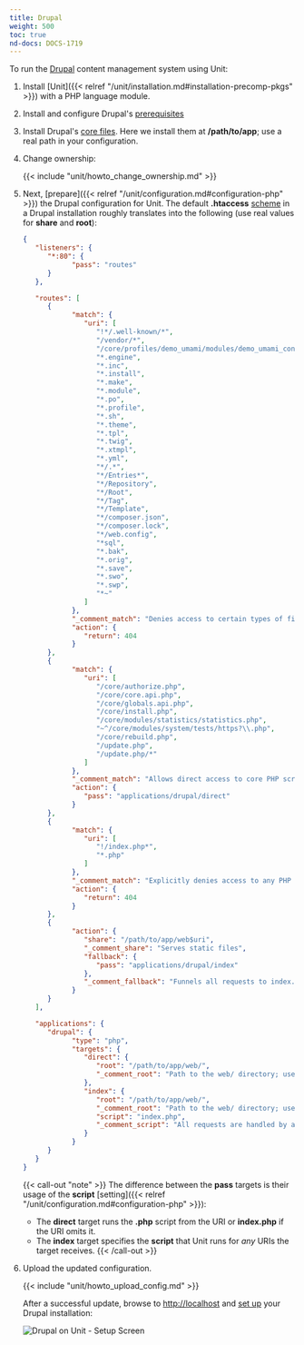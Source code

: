 ```yaml
---
title: Drupal
weight: 500
toc: true
nd-docs: DOCS-1719
---
```


To run the [Drupal](https://www.drupal.org) content management system using
Unit:

1. Install [Unit]({{< relref "/unit/installation.md#installation-precomp-pkgs" >}}) with a PHP language module.

2. Install and configure Drupal's [prerequisites](https://www.drupal.org/docs/system-requirements)

3. Install Drupal's [core files](https://www.drupal.org/docs/develop/using-composer/manage-dependencies#download-core).
Here we install them at **/path/to/app**; use a real path in your configuration.

4. Change ownership:

   {{< include "unit/howto_change_ownership.md" >}}

5. Next, [prepare]({{< relref "/unit/configuration.md#configuration-php" >}}) the Drupal configuration for Unit.
   The default **.htaccess** [scheme](https://github.com/drupal/drupal)
   in a Drupal installation roughly translates into the following (use real
   values for **share** and **root**):

   ```json
   {
      "listeners": {
         "*:80": {
               "pass": "routes"
         }
      },

      "routes": [
         {
               "match": {
                  "uri": [
                     "!*/.well-known/*",
                     "/vendor/*",
                     "/core/profiles/demo_umami/modules/demo_umami_content/default_content/*",
                     "*.engine",
                     "*.inc",
                     "*.install",
                     "*.make",
                     "*.module",
                     "*.po",
                     "*.profile",
                     "*.sh",
                     "*.theme",
                     "*.tpl",
                     "*.twig",
                     "*.xtmpl",
                     "*.yml",
                     "*/.*",
                     "*/Entries*",
                     "*/Repository",
                     "*/Root",
                     "*/Tag",
                     "*/Template",
                     "*/composer.json",
                     "*/composer.lock",
                     "*/web.config",
                     "*sql",
                     "*.bak",
                     "*.orig",
                     "*.save",
                     "*.swo",
                     "*.swp",
                     "*~"
                  ]
               },
               "_comment_match": "Denies access to certain types of files and directories best kept hidden, allows access to well-known locations according to RFC 5785",
               "action": {
                  "return": 404
               }
         },
         {
               "match": {
                  "uri": [
                     "/core/authorize.php",
                     "/core/core.api.php",
                     "/core/globals.api.php",
                     "/core/install.php",
                     "/core/modules/statistics/statistics.php",
                     "~^/core/modules/system/tests/https?\\.php",
                     "/core/rebuild.php",
                     "/update.php",
                     "/update.php/*"
                  ]
               },
               "_comment_match": "Allows direct access to core PHP scripts",
               "action": {
                  "pass": "applications/drupal/direct"
               }
         },
         {
               "match": {
                  "uri": [
                     "!/index.php*",
                     "*.php"
                  ]
               },
               "_comment_match": "Explicitly denies access to any PHP scripts other than index.php",
               "action": {
                  "return": 404
               }
         },
         {
               "action": {
                  "share": "/path/to/app/web$uri",
                  "_comment_share": "Serves static files",
                  "fallback": {
                     "pass": "applications/drupal/index"
                  },
                  "_comment_fallback": "Funnels all requests to index.php"
               }
         }
      ],

      "applications": {
         "drupal": {
               "type": "php",
               "targets": {
                  "direct": {
                     "root": "/path/to/app/web/",
                     "_comment_root": "Path to the web/ directory; use a real path in your configuration"
                  },
                  "index": {
                     "root": "/path/to/app/web/",
                     "_comment_root": "Path to the web/ directory; use a real path in your configuration",
                     "script": "index.php",
                     "_comment_script": "All requests are handled by a single script"
                  }
               }
         }
      }
   }
   ```

   {{< call-out "note" >}}
   The difference between the **pass** targets is their usage of
   the **script** [setting]({{< relref "/unit/configuration.md#configuration-php" >}}):

   - The **direct** target runs the **.php** script from the
     URI or **index.php** if the URI omits it.
   - The **index** target specifies the **script** that Unit
     runs for *any* URIs the target receives.
   {{< /call-out >}}

6. Upload the updated configuration.

   {{< include "unit/howto_upload_config.md" >}}

   After a successful update, browse to <http://localhost> and [set up](https://www.drupal.org/docs/develop/using-composer/manage-dependencies#s-install-drupal-using-the-standard-web-interface)
   your Drupal installation:

   ![Drupal on Unit - Setup Screen](/unit/images/drupal.png)
